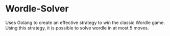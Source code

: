 # Wordle-Solver
Uses Golang to create an effective strategy to win the classic Wordle game. Using this strategy, it is possible to solve wordle in at most 5 moves.
